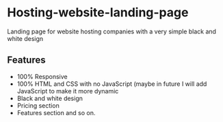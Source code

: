 # Hosting-website-landing-page
Landing page for website hosting companies with a very simple black and white design

## Features
- 100% Responsive
- 100% HTML and CSS with no JavaScript (maybe in future I will add JavaScript to make it more dynamic
- Black and white design
- Pricing section
- Features section
  and so on.

  
